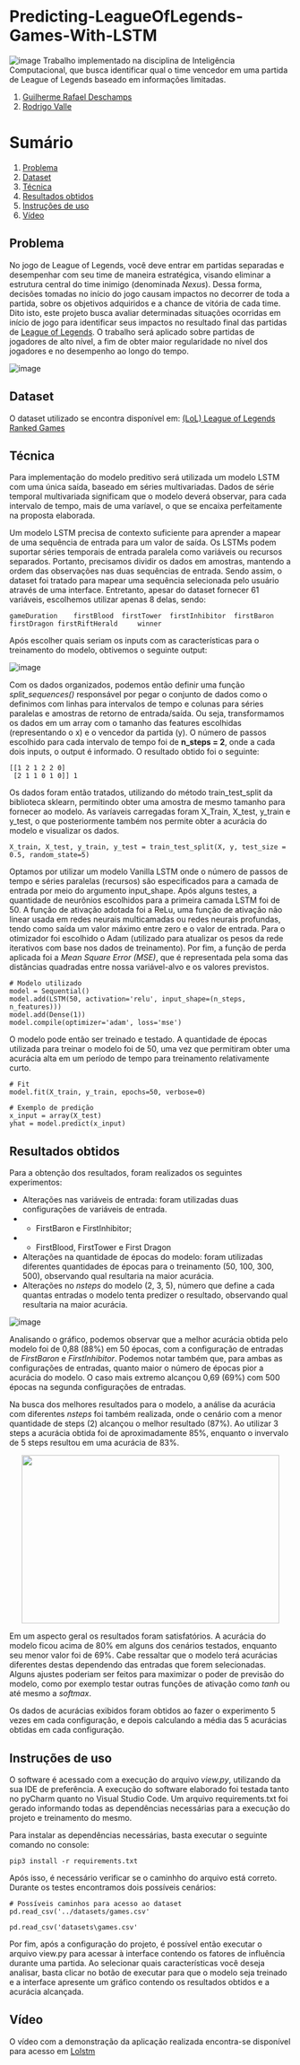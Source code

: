 # Predicting-LeagueOfLegends-Games-With-LSTM
![image](https://user-images.githubusercontent.com/39662856/130472117-40f1b108-b1ae-49aa-ba0d-93544e47ba59.png)
Trabalho implementado na disciplina de Inteligência Computacional, que busca identificar qual o time vencedor em uma partida de League of Legends baseado em informações limitadas.

1. [Guilherme Rafael Deschamps](https://github.com/guilherme-deschamps)
2. [Rodrigo Valle](https://github.com/rrrovalle)

# Sumário
1. [Problema](#problema)
2. [Dataset](#dataset)
3. [Técnica](#técnica)
4. [Resultados obtidos](#resultados-obtidos)
5. [Instruções de uso](#instruções-de-uso)
6. [Vídeo](#vídeo)

## Problema
No jogo de League of Legends, você deve entrar em partidas separadas e desempenhar com seu time de maneira estratégica, visando eliminar a estrutura central do time inimigo (denominada *Nexus*). Dessa forma, decisões tomadas no início do jogo causam impactos no decorrer de toda a partida, sobre os objetivos adquiridos e a chance de vitória de cada time. Dito isto, este projeto busca avaliar determinadas situações ocorridas em início de jogo para identificar seus impactos no resultado final das partidas de [League of Legends](https://br.leagueoflegends.com/pt-br/). O trabalho será aplicado sobre partidas de jogadores de alto nível, a fim de obter maior regularidade no nível dos jogadores e no desempenho ao longo do tempo.

![image](https://user-images.githubusercontent.com/39662856/130374262-0a34536b-3d26-44a5-a293-7c684f4bc0db.png)

## Dataset
O dataset utilizado se encontra disponível em: [(LoL) League of Legends Ranked Games](https://www.kaggle.com/datasnaek/league-of-legends)

## Técnica
Para implementação do modelo preditivo será utilizada um modelo LSTM com uma única saída, baseado em séries multivariadas. Dados de série temporal multivariada significam que o modelo deverá observar, para cada intervalo de tempo, mais de uma varíavel, o que se encaixa perfeitamente na proposta elaborada.

Um modelo LSTM precisa de contexto suficiente para aprender a mapear de uma sequência de entrada para um valor de saída. Os LSTMs podem suportar séries temporais de entrada paralela como variáveis ou recursos separados. Portanto, precisamos dividir os dados em amostras, mantendo a ordem das observações nas duas sequências de entrada. Sendo assim, o dataset foi tratado para mapear uma sequência selecionada pelo usuário através de uma interface. Entretanto, apesar do dataset fornecer 61 variáveis, escolhemos utilizar apenas 8 delas, sendo:

```
gameDuration	firstBlood	firstTower	firstInhibitor	firstBaron	firstDragon	firstRiftHerald		winner
```

Após escolher quais seriam os inputs com as características para o treinamento do modelo, obtivemos o seguinte output:

![image](https://user-images.githubusercontent.com/39662856/130373471-5fe6465e-8511-4ca1-81c3-81ac404ec54f.png)

Com os dados organizados, podemos então definir uma função *split_sequences()* responsável por pegar o conjunto de dados como o definimos com linhas para intervalos de tempo e colunas para séries paralelas e amostras de retorno de entrada/saída. Ou seja, transformamos os dados em um array com o tamanho das features escolhidas (representando o x) e o vencedor da partida (y). O número de passos escolhido para cada intervalo de tempo foi de **n_steps = 2**, onde a cada dois inputs, o output é informado. O resultado obtido foi o seguinte:

```
[[1 2 1 2 2 0]
 [2 1 1 0 1 0]] 1
```

Os dados foram então tratados, utilizando do método train_test_split da biblioteca sklearn, permitindo obter uma amostra de mesmo tamanho para fornecer ao modelo. As varíaveis carregadas foram X_Train, X_test, y_train e y_test, o que posteriormente também nos permite obter a acurácia do modelo e visualizar os dados.

````  
X_train, X_test, y_train, y_test = train_test_split(X, y, test_size = 0.5, random_state=5)
````

Optamos por utilizar um modelo Vanilla LSTM onde o número de passos de tempo e séries paralelas (recursos) são especificados para a camada de entrada por meio do argumento input_shape. Após alguns testes, a quantidade de neurônios escolhidos para a primeira camada LSTM foi de 50. A função de ativação adotada foi a ReLu, uma função de ativação não linear usada em redes neurais multicamadas ou redes neurais profundas, tendo como saída um valor máximo entre zero e o valor de entrada. Para o otimizador foi escolhido o Adam (utilizado para atualizar os pesos da rede iterativos com base nos dados de treinamento). Por fim, a função de perda aplicada foi a *Mean Square Error (MSE)*, que é representada pela soma das distâncias quadradas entre nossa variável-alvo e os valores previstos.

```
# Modelo utilizado
model = Sequential()
model.add(LSTM(50, activation='relu', input_shape=(n_steps, n_features)))
model.add(Dense(1))
model.compile(optimizer='adam', loss='mse')
```

O modelo pode então ser treinado e testado. A quantidade de épocas utilizada para treinar o modelo foi de 50, uma vez que permitiram obter uma acurácia alta em um período de tempo para treinamento relativamente curto.

```
# Fit
model.fit(X_train, y_train, epochs=50, verbose=0)

# Exemplo de predição
x_input = array(X_test)
yhat = model.predict(x_input)
```

## Resultados obtidos
Para a obtenção dos resultados, foram realizados os seguintes experimentos:
 - Alterações nas variáveis de entrada: foram utilizadas duas configurações de variáveis de entrada. 
 - - FirstBaron e FirstInhibitor; 
 - - FirstBlood, FirstTower e First Dragon
 - Alterações na quantidade de épocas do modelo: foram utilizadas diferentes quantidades de épocas para o treinamento (50, 100, 300, 500), observando qual resultaria na maior acurácia.
 - Alterações no _nsteps_ do modelo (2, 3, 5), número que define a cada quantas entradas o modelo tenta predizer o resultado, observando qual resultaria na maior acurácia.

![image](https://user-images.githubusercontent.com/39662856/130400804-78386645-a06f-4865-9e68-22af7b7c94b2.png)

Analisando o gráfico, podemos observar que a melhor acurácia obtida pelo modelo foi de 0,88 (88%) em 50 épocas, com a configuração de entradas de _FirstBaron_ e _FirstInhibitor_. Podemos notar também que, para ambas as configurações de entradas, quanto maior o número de épocas pior a acurácia do modelo. O caso mais extremo alcançou 0,69 (69%) com 500 épocas na segunda configurações de entradas. 

Na busca dos melhores resultados para o modelo, a análise da acurácia com diferentes _nsteps_ foi também realizada, onde o cenário com a menor quantidade de steps (2) alcançou o melhor resultado (87%). Ao utilizar 3 steps a acurácia obtida foi de aproximadamente 85%, enquanto o invervalo de 5 steps resultou em uma acurácia de 83%.

<p align="center">
  <img width="460" height="300" src="https://user-images.githubusercontent.com/39662856/130401298-4fb74d70-e0a3-4820-a0e2-f9a7ad85855b.png">
</p> 

Em um aspecto geral os resultados foram satisfatórios. A acurácia do modelo ficou acima de 80% em alguns dos cenários testados, enquanto seu menor valor foi de 69%. Cabe ressaltar que o modelo terá acurácias diferentes destas dependendo das entradas que forem selecionadas. Alguns ajustes poderiam ser feitos para maximizar o poder de previsão do modelo, como por exemplo testar outras funções de ativação como _tanh_ ou até mesmo a _softmax_.

Os dados de acurácias exibidos foram obtidos ao fazer o experimento 5 vezes em cada configuração, e depois calculando a média das 5 acurácias obtidas em cada configuração.

## Instruções de uso
O software é acessado com a execução do arquivo *view.py*, utilizando da sua IDE de preferência. A execução do software elaborado foi testada tanto no pyCharm quanto no Visual Studio Code. Um arquivo requirements.txt foi gerado informando todas as dependências necessárias para a execução do projeto e treinamento do mesmo. 

Para instalar as dependências necessárias, basta executar o seguinte comando no console: 

````
pip3 install -r requirements.txt
````

Após isso, é necessário verificar se o caminhho do arquivo está correto. Durante os testes encontramos dois possíveis cenários:

```
# Possíveis caminhos para acesso ao dataset
pd.read_csv('../datasets/games.csv'

pd.read_csv('datasets\games.csv'
```
Por fim, após a configuração do projeto, é possível então executar o arquivo view.py para acessar à interface contendo os fatores de influência durante uma partida. Ao selecionar quais características você deseja analisar, basta clicar no botão de executar para que o modelo seja treinado e a interface apresente um gráfico contendo os resultados obtidos e a acurácia alcançada.

## Vídeo
O vídeo com a demonstração da aplicação realizada encontra-se disponível para acesso em [Lolstm](https://youtu.be/YCoDNrJgDW4)
